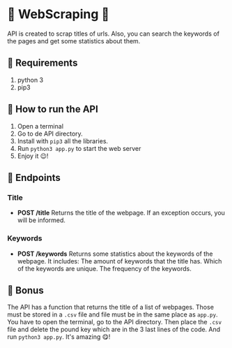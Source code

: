 # :mag_right: WebScraping :mag_right:
   API is created to scrap titles of urls. Also, you can search the keywords of the pages and get some statistics about them. 
   
## :mag_right: Requirements

1. python 3
2. pip3 

## :mag_right: How to run the API

1. Open a terminal
2. Go to de API directory.
3. Install with `pip3` all the libraries.
3. Run `python3 app.py` to start the web server
4. Enjoy it :wink:!

## :mag_right: Endpoints 
### Title
   - **POST /title** Returns the title of the webpage. If an exception occurs, you will be informed.

### Keywords 
   - **POST /keywords** Returns some statistics about the keywords of the webpage. 
   It includes:
      The amount of keywords that the title has.
      Which of the keywords are unique.
      The frequency of the keywords.
 
## :mag_right: Bonus
  The API has a function that returns the title of a list of webpages. Those must be stored in a `.csv` file
  and file must be in the same place as `app.py`.
  You have to open the terminal, go to the API directory. Then place the `.csv` file and delete the 
  pound key which are in the 3 last lines of the code. And run `python3 app.py`. 
  It's amazing :yum:!
